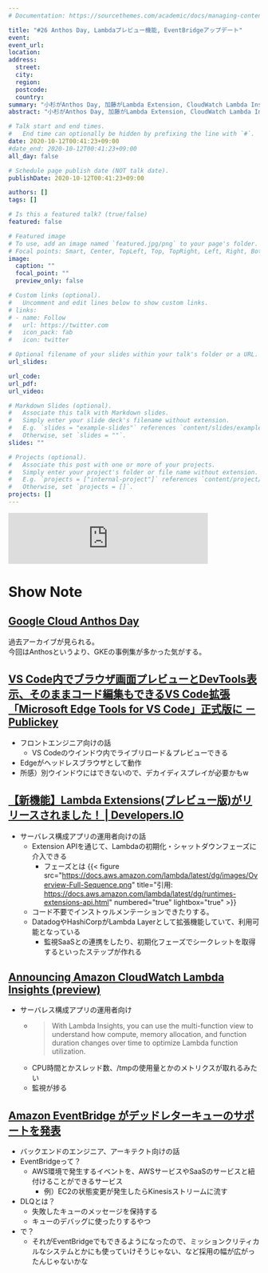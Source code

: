 ```yaml
---
# Documentation: https://sourcethemes.com/academic/docs/managing-content/

title: "#26 Anthos Day, Lambdaプレビュー機能, EventBridgeアップデート"
event:
event_url:
location:
address:
  street:
  city:
  region:
  postcode:
  country:
summary: "小杉がAnthos Day, 加藤がLambda Extension, CloudWatch Lambda Insights,  EventBridgeアップデートについて話したよ。"
abstract: "小杉がAnthos Day, 加藤がLambda Extension, CloudWatch Lambda Insights,  EventBridgeアップデートについて話したよ。"

# Talk start and end times.
#   End time can optionally be hidden by prefixing the line with `#`.
date: 2020-10-12T00:41:23+09:00
#date_end: 2020-10-12T00:41:23+09:00
all_day: false

# Schedule page publish date (NOT talk date).
publishDate: 2020-10-12T00:41:23+09:00

authors: []
tags: []

# Is this a featured talk? (true/false)
featured: false

# Featured image
# To use, add an image named `featured.jpg/png` to your page's folder. 
# Focal points: Smart, Center, TopLeft, Top, TopRight, Left, Right, BottomLeft, Bottom, BottomRight.
image:
  caption: ""
  focal_point: ""
  preview_only: false

# Custom links (optional).
#   Uncomment and edit lines below to show custom links.
# links:
# - name: Follow
#   url: https://twitter.com
#   icon_pack: fab
#   icon: twitter

# Optional filename of your slides within your talk's folder or a URL.
url_slides:

url_code:
url_pdf:
url_video:

# Markdown Slides (optional).
#   Associate this talk with Markdown slides.
#   Simply enter your slide deck's filename without extension.
#   E.g. `slides = "example-slides"` references `content/slides/example-slides.md`.
#   Otherwise, set `slides = ""`.
slides: ""

# Projects (optional).
#   Associate this post with one or more of your projects.
#   Simply enter your project's folder or file name without extension.
#   E.g. `projects = ["internal-project"]` references `content/project/deep-learning/index.md`.
#   Otherwise, set `projects = []`.
projects: []
---
```


<iframe src="https://anchor.fm/mukiudo/embed/episodes/Anthos-Day--Lambda--EventBridge-ekt89e" height="102px" width="400px" frameborder="0" scrolling="no"></iframe>

# Show Note

## [Google Cloud Anthos Day](https://cloudonair.withgoogle.com/events/gc-solution-event-anthosday-4?utm_source=google&utm_medium=email&utm_campaign=-&utm_content=gcblog)

過去アーカイブが見られる。  
今回はAnthosというより、GKEの事例集が多かった気がする。


## [VS Code内でブラウザ画面プレビューとDevTools表示、そのままコード編集もできるVS Code拡張「Microsoft Edge Tools for VS Code」正式版に － Publickey]( https://www.publickey1.jp/blog/20/vs_codedevtoolsvs_codemicrosoft_edge_tools_for_vs_code.html)

* フロントエンジニア向けの話
  - VS Codeのウインドウ内でライブリロード＆プレビューできる
* Edgeがヘッドレスブラウザとして動作
* 所感）別ウインドウにはできないので、デカイディスプレイが必要かもw


## [【新機能】Lambda Extensions(プレビュー版)がリリースされました！ | Developers.IO](https://dev.classmethod.jp/articles/lambda-extensions/)

* サーバレス構成アプリの運用者向けの話
  - Extension APIを通じて、Lambdaの初期化・シャットダウンフェーズに介入できる
    - フェーズとは
{{< figure src="https://docs.aws.amazon.com/lambda/latest/dg/images/Overview-Full-Sequence.png" title="引用: https://docs.aws.amazon.com/lambda/latest/dg/runtimes-extensions-api.html" numbered="true" lightbox="true" >}}
  - コード不要でインストゥルメンテーションできたりする。
  - DatadogやHashiCorpがLambda Layerとして拡張機能していて、利用可能となっている
    - 監視SaaSとの連携をしたり、初期化フェーズでシークレットを取得するといったステップが作れる


## [Announcing Amazon CloudWatch Lambda Insights (preview) ](https://aws.amazon.com/jp/about-aws/whats-new/2020/10/announcing-amazon-cloudwatch-lambda-insights-preview/)

* サーバレス構成アプリの運用者向け
    * >With Lambda Insights, you can use the multi-function view to understand how compute, memory allocation, and function duration changes over time to optimize Lambda function utilization.
    * CPU時間とかスレッド数、/tmpの使用量とかのメトリクスが取れるみたい
    * 監視が捗る

## [Amazon EventBridge がデッドレターキューのサポートを発表](https://aws.amazon.com/jp/about-aws/whats-new/2020/10/amazon-eventbridge-announces-support-dead-letter-queues/)

* バックエンドのエンジニア、アーキテクト向けの話
* EventBridgeって？
    * AWS環境で発生するイベントを、AWSサービスやSaaSのサービスと紐付けることができるサービス
        * 例）EC2の状態変更が発生したらKinesisストリームに流す
* DLQとは？
    * 失敗したキューのメッセージを保持する
    * キューのデバッグに使ったりするやつ
* で？
    * それがEventBridgeでもできるようになったので、ミッションクリティカルなシステムとかにも使っていけそうじゃない、など採用の幅が広がったんじゃないかな
